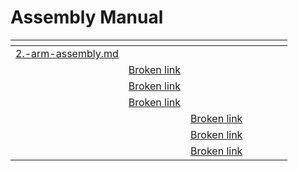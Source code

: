 # Assembly Manual



<table data-view="cards"><thead><tr><th data-type="content-ref"></th><th data-type="content-ref"></th><th data-type="content-ref"></th><th data-hidden></th><th data-hidden></th><th data-hidden></th><th data-hidden data-type="files"></th></tr></thead><tbody><tr><td><a href="2.-arm-assembly.md">2.-arm-assembly.md</a></td><td></td><td></td><td></td><td></td><td></td><td></td></tr><tr><td></td><td><a href="broken-reference">Broken link</a></td><td></td><td></td><td></td><td></td><td></td></tr><tr><td></td><td><a href="broken-reference">Broken link</a></td><td></td><td></td><td></td><td></td><td></td></tr><tr><td></td><td><a href="broken-reference">Broken link</a></td><td></td><td></td><td></td><td></td><td></td></tr><tr><td></td><td></td><td><a href="broken-reference">Broken link</a></td><td></td><td></td><td></td><td></td></tr><tr><td></td><td></td><td><a href="broken-reference">Broken link</a></td><td></td><td></td><td></td><td></td></tr><tr><td></td><td></td><td><a href="broken-reference">Broken link</a></td><td></td><td></td><td></td><td></td></tr></tbody></table>

##
